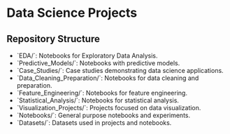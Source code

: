 # Data Science Projects 
 
## Repository Structure 
- \`EDA/\`: Notebooks for Exploratory Data Analysis. 
- \`Predictive_Models/\`: Notebooks with predictive models. 
- \`Case_Studies/\`: Case studies demonstrating data science applications. 
- \`Data_Cleaning_Preparation/\`: Notebooks for data cleaning and preparation. 
- \`Feature_Engineering/\`: Notebooks for feature engineering. 
- \`Statistical_Analysis/\`: Notebooks for statistical analysis. 
- \`Visualization_Projects/\`: Projects focused on data visualization. 
- \`Notebooks/\`: General purpose notebooks and experiments. 
- \`Datasets/\`: Datasets used in projects and notebooks. 
